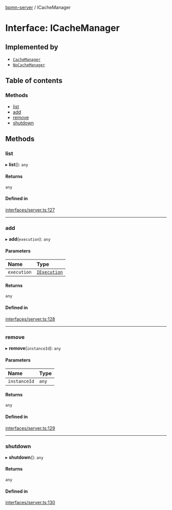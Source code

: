 [bpmn-server](../readme.md) / ICacheManager

# Interface: ICacheManager

## Implemented by

- [`CacheManager`](../classes/CacheManager.md)
- [`NoCacheManager`](../classes/NoCacheManager.md)

## Table of contents

### Methods

- [list](ICacheManager.md#list)
- [add](ICacheManager.md#add)
- [remove](ICacheManager.md#remove)
- [shutdown](ICacheManager.md#shutdown)

## Methods

### list

▸ **list**(): `any`

#### Returns

`any`

#### Defined in

[interfaces/server.ts:127](https://github.com/bpmnServer/bpmn-server/blob/6f144fc/src/interfaces/server.ts#L127)

___

### add

▸ **add**(`execution`): `any`

#### Parameters

| Name | Type |
| :------ | :------ |
| `execution` | [`IExecution`](IExecution.md) |

#### Returns

`any`

#### Defined in

[interfaces/server.ts:128](https://github.com/bpmnServer/bpmn-server/blob/6f144fc/src/interfaces/server.ts#L128)

___

### remove

▸ **remove**(`instanceId`): `any`

#### Parameters

| Name | Type |
| :------ | :------ |
| `instanceId` | `any` |

#### Returns

`any`

#### Defined in

[interfaces/server.ts:129](https://github.com/bpmnServer/bpmn-server/blob/6f144fc/src/interfaces/server.ts#L129)

___

### shutdown

▸ **shutdown**(): `any`

#### Returns

`any`

#### Defined in

[interfaces/server.ts:130](https://github.com/bpmnServer/bpmn-server/blob/6f144fc/src/interfaces/server.ts#L130)
